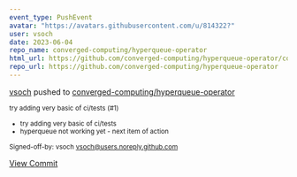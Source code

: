 ```yaml
---
event_type: PushEvent
avatar: "https://avatars.githubusercontent.com/u/814322?"
user: vsoch
date: 2023-06-04
repo_name: converged-computing/hyperqueue-operator
html_url: https://github.com/converged-computing/hyperqueue-operator/commit/6f9e774281cc9f048baff937793b895214670658
repo_url: https://github.com/converged-computing/hyperqueue-operator
---
```


<a href='https://github.com/vsoch' target='_blank'>vsoch</a> pushed to <a href='https://github.com/converged-computing/hyperqueue-operator' target='_blank'>converged-computing/hyperqueue-operator</a>

<small>try adding very basic of ci/tests (#1)

* try adding very basic of ci/tests
* hyperqueue not working yet - next item of action

Signed-off-by: vsoch <vsoch@users.noreply.github.com></small>

<a href='https://github.com/converged-computing/hyperqueue-operator/commit/6f9e774281cc9f048baff937793b895214670658' target='_blank'>View Commit</a>